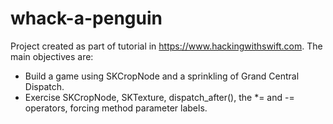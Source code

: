 # whack-a-penguin

Project created as part of tutorial in https://www.hackingwithswift.com. The main objectives are:

 - Build a game using SKCropNode and a sprinkling of Grand Central Dispatch.
 - Exercise SKCropNode, SKTexture, dispatch_after(), the *= and -= operators, forcing method parameter labels.
